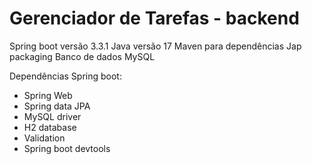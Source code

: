 # Gerenciador de Tarefas - backend

Spring boot versão 3.3.1
Java versão 17
Maven para dependências
Jap packaging
Banco de dados MySQL

Dependências Spring boot:
- Spring Web
- Spring data JPA
- MySQL driver
- H2 database
- Validation
- Spring boot devtools